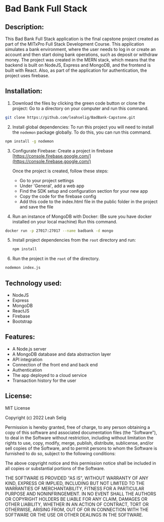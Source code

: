 # Bad Bank Full Stack

## Description:

This Bad Bank Full Stack application is the final capstone project created as part of the MITxPro Full Stack Development Course. This application simulates a bank environment, where the user needs to log in or create an account and then start doing bank operations, such as deposit or withdraw money. The project was created in the MERN stack, which means that the backend is built on NodeJS, Express and MongoDB, and the frontend is built with React. Also, as part of the application for authentication, the project uses firebase.

## Installation:

1. Download the files by clicking the green code button or clone the project: Go to a directory on your computer and run this command.

```bash
git clone https://github.com/leahselig/BadBank-Capstone.git
```

2. Install global dependencies: To run this project you will need to install the `nodemon` package globally. To do this, you can run this command.

```bash
npm install -g nodemon
```

3. Configurate Firebase: Create a project in firebase [https://console.firebase.google.com/](https://console.firebase.google.com/)

   Once the project is created, follow these steps:

   - Go to your project settings
   - Under 'General', add a web app
   - Find the SDK setup and configuration section for your new app
   - Copy the code for the firebase config
   - Add this code to the index.html file in the public folder in the project and save the file

4. Run an instance of MongoDB with Docker: (Be sure you have docker installed on your local machine) Run this command.

```bash
docker run -p 27017:27017 --name badbank -d mongo
```

5. Install project dependencies from the `root` directory and run:

   ```bash
   npm install
   ```

6. Run the project in the `root` of the directory.

```bash
nodemon index.js
```

## Technology used:

- NodeJS
- Express
- MongoDB
- ReactJS
- Firebase
- Bootstrap

## Features:

- A Node.js server
- A MongoDB database and data abstraction layer
- API integration
- Connection of the front end and back end
- Authentication
- The app deployed to a cloud service
- Transaction history for the user

## License:

MIT License

Copyright (c) 2022 Leah Selig

Permission is hereby granted, free of charge, to any person obtaining a copy
of this software and associated documentation files (the "Software"), to deal
in the Software without restriction, including without limitation the rights
to use, copy, modify, merge, publish, distribute, sublicense, and/or sell
copies of the Software, and to permit persons to whom the Software is
furnished to do so, subject to the following conditions:

The above copyright notice and this permission notice shall be included in all
copies or substantial portions of the Software.

THE SOFTWARE IS PROVIDED "AS IS", WITHOUT WARRANTY OF ANY KIND, EXPRESS OR
IMPLIED, INCLUDING BUT NOT LIMITED TO THE WARRANTIES OF MERCHANTABILITY,
FITNESS FOR A PARTICULAR PURPOSE AND NONINFRINGEMENT. IN NO EVENT SHALL THE
AUTHORS OR COPYRIGHT HOLDERS BE LIABLE FOR ANY CLAIM, DAMAGES OR OTHER
LIABILITY, WHETHER IN AN ACTION OF CONTRACT, TORT OR OTHERWISE, ARISING FROM,
OUT OF OR IN CONNECTION WITH THE SOFTWARE OR THE USE OR OTHER DEALINGS IN THE
SOFTWARE.

